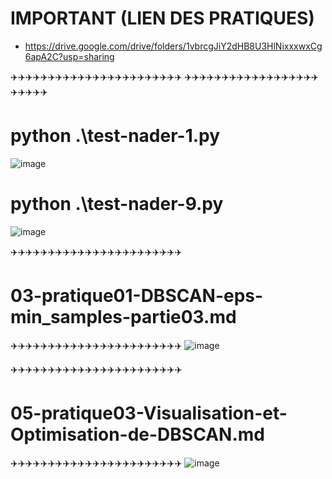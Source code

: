 # IMPORTANT (LIEN DES PRATIQUES)
- https://drive.google.com/drive/folders/1vbrcgJiY2dHB8U3HlNixxxwxCg6apA2C?usp=sharing

✈️✈️✈️✈️✈️✈️✈️✈️✈️✈️✈️✈️✈️✈️✈️✈️✈️✈️✈️✈️✈️✈️✈️
✈️✈️✈️✈️✈️✈️✈️✈️✈️✈️✈️✈️✈️✈️✈️✈️✈️✈️✈️✈️✈️✈️✈️
# python .\test-nader-1.py
![image](https://github.com/hrhouma/Apprentissage-Non-Supervise/assets/10111526/b755860a-0906-419f-a283-255510502c01)
# python .\test-nader-9.py
![image](https://github.com/hrhouma/Apprentissage-Non-Supervise/assets/10111526/db8b24f2-cbf1-4502-9799-622531135536)


✈️✈️✈️✈️✈️✈️✈️✈️✈️✈️✈️✈️✈️✈️✈️✈️✈️✈️✈️✈️✈️✈️✈️
# 03-pratique01-DBSCAN-eps-min_samples-partie03.md
✈️✈️✈️✈️✈️✈️✈️✈️✈️✈️✈️✈️✈️✈️✈️✈️✈️✈️✈️✈️✈️✈️✈️
![image](https://github.com/hrhouma/Apprentissage-Non-Supervise/assets/10111526/e9c9aa3a-6013-44fb-b71c-94426b39ccae)

✈️✈️✈️✈️✈️✈️✈️✈️✈️✈️✈️✈️✈️✈️✈️✈️✈️✈️✈️✈️✈️✈️✈️
# 05-pratique03-Visualisation-et-Optimisation-de-DBSCAN.md
✈️✈️✈️✈️✈️✈️✈️✈️✈️✈️✈️✈️✈️✈️✈️✈️✈️✈️✈️✈️✈️✈️✈️
![image](https://github.com/hrhouma/Apprentissage-Non-Supervise/assets/10111526/2211144a-1373-42b1-ac8a-68c1dae683b5)





